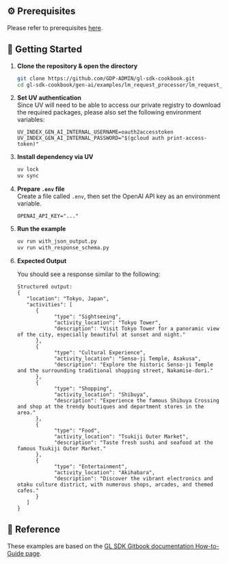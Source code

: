 ## ⚙️ Prerequisites

Please refer to prerequisites [here](../../../README.md).

## 🚀 Getting Started

1. **Clone the repository & open the directory**

   ```bash
   git clone https://github.com/GDP-ADMIN/gl-sdk-cookbook.git
   cd gl-sdk-cookbook/gen-ai/examples/lm_request_processor/lm_request_processor_structured_output
   ```

2. **Set UV authentication**  
   Since UV will need to be able to access our private registry to download the required packages, please also set the following environment variables:
    ```env
    UV_INDEX_GEN_AI_INTERNAL_USERNAME=oauth2accesstoken
    UV_INDEX_GEN_AI_INTERNAL_PASSWORD="$(gcloud auth print-access-token)"
    ```

3. **Install dependency via UV**
    ```bash
    uv lock
    uv sync
    ```

4. **Prepare `.env` file**  
    Create a file called `.env`, then set the OpenAI API key as an environment variable.
    ```env
    OPENAI_API_KEY="..."      
    ```

5. **Run the example**

   ```bash
   uv run with_json_output.py
   uv run with_response_schema.py
   ```

6. **Expected Output**

   You should see a response similar to the following:

   ```log
   Structured output:
   {
      "location": "Tokyo, Japan",
      "activities": [
         {
               "type": "Sightseeing",
               "activity_location": "Tokyo Tower",
               "description": "Visit Tokyo Tower for a panoramic view of the city, especially beautiful at sunset and night."
         },
         {
               "type": "Cultural Experience",
               "activity_location": "Senso-ji Temple, Asakusa",
               "description": "Explore the historic Senso-ji Temple and the surrounding traditional shopping street, Nakamise-dori."
         },
         {
               "type": "Shopping",
               "activity_location": "Shibuya",
               "description": "Experience the famous Shibuya Crossing and shop at the trendy boutiques and department stores in the area."
         },
         {
               "type": "Food",
               "activity_location": "Tsukiji Outer Market",
               "description": "Taste fresh sushi and seafood at the famous Tsukiji Outer Market."
         },
         {
               "type": "Entertainment",
               "activity_location": "Akihabara",
               "description": "Discover the vibrant electronics and otaku culture district, with numerous shops, arcades, and themed cafes."
         }
      ]
   }
   ```

## 🚀 Reference
These examples are based on the [GL SDK Gitbook documentation How-to-Guide page](https://gdplabs.gitbook.io/sdk/how-to-guides/utilize-language-model-request-processor/produce-consistent-output-from-lm).
